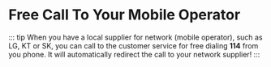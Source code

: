 # Free Call To Your Mobile Operator

::: tip
When you have a local supplier for network (mobile operator), such as LG, KT or SK,
you can call to the customer service for free dialing **114** from you phone.
It will automatically redirect the call to your network supplier!
:::
